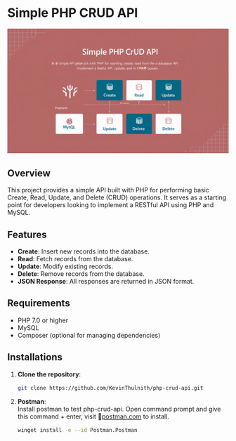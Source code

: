 # Simple PHP CRUD API

<img src="picture.jpg">

## Overview

This project provides a simple API built with PHP for performing basic Create, Read, Update, and Delete (CRUD) operations. It serves as a starting point for developers looking to implement a RESTful API using PHP and MySQL.

## Features

- **Create**: Insert new records into the database.
- **Read**: Fetch records from the database.
- **Update**: Modify existing records.
- **Delete**: Remove records from the database.
- **JSON Response**: All responses are returned in JSON format.

## Requirements

- PHP 7.0 or higher
- MySQL
- Composer (optional for managing dependencies)

## Installations

1. **Clone the repository**:

   ```bash
   git clone https://github.com/KevinThulnith/php-crud-api.git
   ```

2. **Postman**:<br>
   Install postman to test php-crud-api. Open command prompt and give this command + enter, visit 🔗<a href="https://www.postman.com/downloads/">postman.com</a> to install.
   ```bash
   winget install -e --id Postman.Postman
   ```
